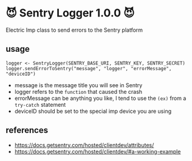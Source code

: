 # :smiling_imp: Sentry Logger 1.0.0 :smiling_imp:
Electric Imp class to send errors to the Sentry platform

## usage
```
logger <- SentryLogger(SENTRY_BASE_URI, SENTRY_KEY, SENTRY_SECRET)
logger.sendErrorToSentry("message", "logger", "errorMessage", "deviceID")
```

* message is the message title you will see in Sentry
* logger refers to the `function` that caused the crash
* errorMessage can be anything you like, I tend to use the `(ex)` from a `try-catch` statement
* deviceID should be set to the special imp device you are using

## references

* https://docs.getsentry.com/hosted/clientdev/attributes/
* https://docs.getsentry.com/hosted/clientdev/#a-working-example